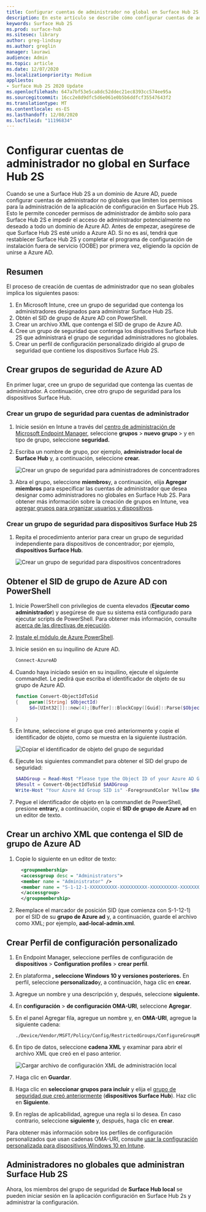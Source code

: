 ```yaml
---
title: Configurar cuentas de administrador no global en Surface Hub 2S
description: En este artículo se describe cómo configurar cuentas de administrador que no son globales para administrar Surface Hub 2S.
keywords: Surface Hub 2S
ms.prod: surface-hub
ms.sitesec: library
author: greg-lindsay
ms.author: greglin
manager: laurawi
audience: Admin
ms.topic: article
ms.date: 12/07/2020
ms.localizationpriority: Medium
appliesto:
- Surface Hub 2S 2020 Update
ms.openlocfilehash: 647a7bf53e5ca8dc52ddec21ec8393cc574ee95a
ms.sourcegitcommit: 16cc2e8d9dfc5d6e061e0b5b6ddfcf35547643f2
ms.translationtype: MT
ms.contentlocale: es-ES
ms.lasthandoff: 12/08/2020
ms.locfileid: "11196834"
---
```

# Configurar cuentas de administrador no global en Surface Hub 2S

Cuando se une a Surface Hub 2S a un dominio de Azure AD, puede configurar cuentas de administrador no globales que limiten los permisos para la administración de la aplicación de configuración en Surface Hub 2S. Esto le permite conceder permisos de administrador de ámbito solo para Surface Hub 2S e impedir el acceso de administrador potencialmente no deseado a todo un dominio de Azure AD. Antes de empezar, asegúrese de que Surface Hub 2S esté unido a Azure AD. Si no es así, tendrá que restablecer Surface Hub 2S y completar el programa de configuración de instalación fuera de servicio (OOBE) por primera vez, eligiendo la opción de unirse a Azure AD.

## Resumen 

El proceso de creación de cuentas de administrador que no sean globales implica los siguientes pasos: 

1. En Microsoft Intune, cree un grupo de seguridad que contenga los administradores designados para administrar Surface Hub 2S.
2. Obtén el SID de grupo de Azure AD con PowerShell.
3. Crear un archivo XML que contenga el SID de grupo de Azure AD.
4. Cree un grupo de seguridad que contenga los dispositivos Surface Hub 2S que administrará el grupo de seguridad administradores no globales.
5. Crear un perfil de configuración personalizado dirigido al grupo de seguridad que contiene los dispositivos Surface Hub 2S. 


## Crear grupos de seguridad de Azure AD

En primer lugar, cree un grupo de seguridad que contenga las cuentas de administrador. A continuación, cree otro grupo de seguridad para los dispositivos Surface Hub.  

### Crear un grupo de seguridad para cuentas de administrador

1. Inicie sesión en Intune a través del [centro de administración de Microsoft Endpoint Manager](https://go.microsoft.com/fwlink/?linkid=2109431), seleccione **grupos**  >  **nuevo grupo** > y en tipo de grupo, seleccione **seguridad.** 
2. Escriba un nombre de grupo, por ejemplo, **administrador local de Surface Hub** y, a continuación, seleccione **crear.** 

     ![Crear un grupo de seguridad para administradores de concentradores](images/sh-create-sec-group.png)

3. Abra el grupo, seleccione **miembros**y, a continuación, elija **Agregar miembros** para especificar las cuentas de administrador que desea designar como administradores no globales en Surface Hub 2S. Para obtener más información sobre la creación de grupos en Intune, vea  [agregar grupos para organizar usuarios y dispositivos](https://docs.microsoft.com/mem/intune/fundamentals/groups-add).

### Crear un grupo de seguridad para dispositivos Surface Hub 2S

1. Repita el procedimiento anterior para crear un grupo de seguridad independiente para dispositivos de concentrador; por ejemplo, **dispositivos Surface Hub**. 

     ![Crear un grupo de seguridad para dispositivos concentradores](images/sh-create-sec-group-devices.png) 

## Obtener el SID de grupo de Azure AD con PowerShell

1. Inicie PowerShell con privilegios de cuenta elevados (**Ejecutar como administrador**) y asegúrese de que su sistema está configurado para ejecutar scripts de PowerShell. Para obtener más información, consulte [acerca de las directivas de ejecución](https://docs.microsoft.com/powershell/module/microsoft.powershell.core/about/about_execution_policies?). 
2. [Instale el módulo de Azure PowerShell](https://docs.microsoft.com/powershell/azure/install-az-ps).
3. Inicie sesión en su inquilino de Azure AD.

    ```powershell
    Connect-AzureAD
    ```

4. Cuando haya iniciado sesión en su inquilino, ejecute el siguiente commandlet. Le pedirá que escriba el identificador de objeto de su grupo de Azure AD.

    ```powershell
    function Convert-ObjectIdToSid
    {    param([String] $ObjectId)   
         $d=[UInt32[]]::new(4);[Buffer]::BlockCopy([Guid]::Parse($ObjectId).ToByteArray(),0,$d,0,16);"S-1-12-1-$d".Replace(' ','-')
         
    }
    ```

5. En Intune, seleccione el grupo que creó anteriormente y copie el identificador de objeto, como se muestra en la siguiente ilustración. 

     ![Copiar el identificador de objeto del grupo de seguridad](images/sh-objectid.png)

6. Ejecute los siguientes commandlet para obtener el SID del grupo de seguridad:

    ```powershell
    $AADGroup = Read-Host "Please type the Object ID of your Azure AD Group"
    $Result = Convert-ObjectIdToSid $AADGroup
    Write-Host "Your Azure Ad Group SID is" -ForegroundColor Yellow $Result
    ```
    
7. Pegue el identificador de objeto en la commandlet de PowerShell, presione **entrar**y, a continuación, copie el **SID de grupo de Azure ad** en un editor de texto. 

## Crear un archivo XML que contenga el SID de grupo de Azure AD

1. Copie lo siguiente en un editor de texto: 

    ```xml
      <groupmembership>   
      <accessgroup desc = "Administrators">        
      <member name = "Administrator" />        
      <member name = "S-1-12-1-XXXXXXXXXX-XXXXXXXXXX-XXXXXXXXXX-XXXXXXXXXX" />  
      </accessgroup>
      </groupmembership>
      ```

2. Reemplace el marcador de posición SID (que comienza con S-1-12-1) por el SID de su **grupo de Azure ad** y, a continuación, guarde el archivo como XML; por ejemplo, **aad-local-admin.xml**. 

## Crear Perfil de configuración personalizado

1. En Endpoint Manager, seleccione perfiles de configuración de **dispositivos**  >  **Configuration profiles**  >  **crear perfil**. 
2. En plataforma **, seleccione Windows 10 y versiones posteriores.** En perfil, seleccione **personalizado**y, a continuación, haga clic en **crear.**
3. Agregue un nombre y una descripción y, después, seleccione **siguiente.**
4. En **configuración**  >  **de configuración OMA-URI**, seleccione **Agregar**.
5. En el panel Agregar fila, agregue un nombre y, en     **OMA-URI**, agregue la siguiente cadena: 

    ```OMA-URI
    ./Device/Vendor/MSFT/Policy/Config/RestrictedGroups/ConfigureGroupMembership
    ```
6. En tipo de datos, seleccione **cadena XML** y examinar para abrir el archivo XML que creó en el paso anterior. 

     ![Cargar archivo de configuración XML de administración local](images/sh-local-admin-config.png)

7. Haga clic en **Guardar**.
8. Haga clic en **seleccionar grupos para incluir** y elija el [grupo de seguridad que creó anteriormente](#create-security-group-for-surface-hub-2s-devices) (**dispositivos Surface Hub**). Haz clic en **Siguiente**.
9. En reglas de aplicabilidad, agregue una regla si lo desea. En caso contrario, seleccione **siguiente** y, después, haga clic en **crear**.

Para obtener más información sobre los perfiles de configuración personalizados que usan cadenas OMA-URI, consulte [usar la configuración personalizada para dispositivos Windows 10 en Intune](https://docs.microsoft.com/mem/intune/configuration/custom-settings-windows-10).


## Administradores no globales que administran Surface Hub 2S

Ahora, los miembros del grupo de seguridad de **Surface Hub local** se pueden iniciar sesión en la aplicación configuración en Surface Hub 2s y administrar la configuración.

